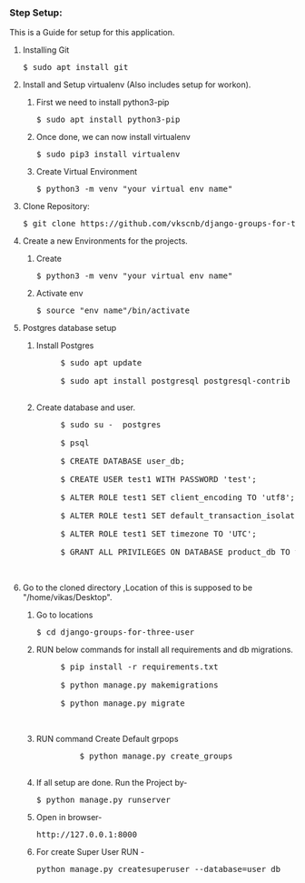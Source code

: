 ### Step Setup:
This is a Guide for setup for this application.

1. Installing Git

    <pre>$ sudo apt install git</pre>
        
2. Install and Setup virtualenv (Also includes setup for workon).

    1. First we need to install python3-pip
       
        <pre>$ sudo apt install python3-pip</pre>
        
    2. Once done, we can now install virtualenv
        
        <pre>$ sudo pip3 install virtualenv</pre>
        
    3. Create Virtual Environment

        <pre>$ python3 -m venv "your virtual env name"</pre>

3. Clone Repository:

    <pre>$ git clone https://github.com/vkscnb/django-groups-for-three-user.git</pre>

4. Create a new Environments for the projects.

    1. Create

        <pre>$ python3 -m venv "your virtual env name"</pre>
    
    2. Activate env

        <pre>$ source "env name"/bin/activate</pre>

5. Postgres database setup
    1. Install Postgres
        <pre>
            $ sudo apt update

            $ sudo apt install postgresql postgresql-contrib
        </pre>  

    2. Create database and user.
        <pre>
            $ sudo su -  postgres

            $ psql

            $ CREATE DATABASE user_db;

            $ CREATE USER test1 WITH PASSWORD 'test';

            $ ALTER ROLE test1 SET client_encoding TO 'utf8';

            $ ALTER ROLE test1 SET default_transaction_isolation TO 'read committed';

            $ ALTER ROLE test1 SET timezone TO 'UTC';

            $ GRANT ALL PRIVILEGES ON DATABASE product_db TO test1;

        </pre>
        
6. Go to the cloned directory ,Location of this is supposed to be "/home/vikas/Desktop".

    1. Go to locations

        <pre>$ cd django-groups-for-three-user</pre>

    2. RUN below commands for install all requirements and db migrations.

        <pre>
            $ pip install -r requirements.txt

            $ python manage.py makemigrations

            $ python manage.py migrate

        </pre>
    
    3. RUN command Create Default grpops
        <pre>
                $ python manage.py create_groups
        </pre>

    3. If all setup are done. Run the Project by-

        <pre>$ python manage.py runserver</pre>

    4. Open in browser-
        <pre>http://127.0.0.1:8000</pre>

    5. For create Super User RUN - 
        <pre>python manage.py createsuperuser --database=user_db</pre>
        

